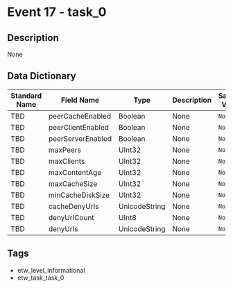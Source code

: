 # Event 17 - task_0

## Description
None

## Data Dictionary
|Standard Name|Field Name|Type|Description|Sample Value|
|---|---|---|---|---|
|TBD|peerCacheEnabled|Boolean|None|`None`|
|TBD|peerClientEnabled|Boolean|None|`None`|
|TBD|peerServerEnabled|Boolean|None|`None`|
|TBD|maxPeers|UInt32|None|`None`|
|TBD|maxClients|UInt32|None|`None`|
|TBD|maxContentAge|UInt32|None|`None`|
|TBD|maxCacheSize|UInt32|None|`None`|
|TBD|minCacheDiskSize|UInt32|None|`None`|
|TBD|cacheDenyUrls|UnicodeString|None|`None`|
|TBD|denyUrlCount|UInt8|None|`None`|
|TBD|denyUrls|UnicodeString|None|`None`|

## Tags
* etw_level_Informational
* etw_task_task_0